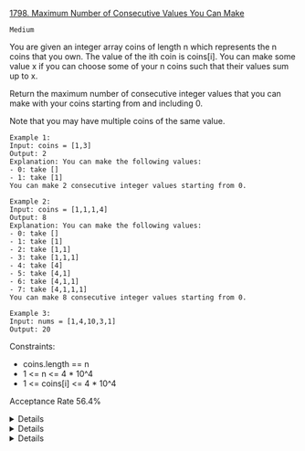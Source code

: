 [1798. Maximum Number of Consecutive Values You Can Make](https://leetcode.com/problems/maximum-number-of-consecutive-values-you-can-make/description/)

`Medium`

You are given an integer array coins of length n which represents the n coins that you own. The value of the ith coin is coins[i]. You can make some value x if you can choose some of your n coins such that their values sum up to x.

Return the maximum number of consecutive integer values that you can make with your coins starting from and including 0.

Note that you may have multiple coins of the same value.

```
Example 1:
Input: coins = [1,3]
Output: 2
Explanation: You can make the following values:
- 0: take []
- 1: take [1]
You can make 2 consecutive integer values starting from 0.

Example 2:
Input: coins = [1,1,1,4]
Output: 8
Explanation: You can make the following values:
- 0: take []
- 1: take [1]
- 2: take [1,1]
- 3: take [1,1,1]
- 4: take [4]
- 5: take [4,1]
- 6: take [4,1,1]
- 7: take [4,1,1,1]
You can make 8 consecutive integer values starting from 0.

Example 3:
Input: nums = [1,4,10,3,1]
Output: 20
``` 

Constraints:

- coins.length == n
- 1 <= n <= 4 * 10^4
- 1 <= coins[i] <= 4 * 10^4

Acceptance Rate
56.4%

<details>
<summaruy>Hint 1</summaruy>

If you can make the first x values and you have a value v, then you can make all the values ≤ v + x

</details>

<details>
<summaruy>Hint 2</summaruy>

Sort the array of coins. You can always make the value 0 so you can start with x = 0.

</details>

<details>
<summaruy>Hint 3</summaruy>

Process the values starting from the smallest and stop when there is a value that cannot be achieved with the current x.

</details>